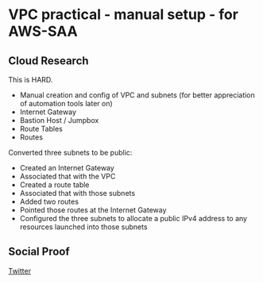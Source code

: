 # VPC practical - manual setup - for AWS-SAA

## Cloud Research

This is HARD.

* Manual creation and config of VPC and subnets (for better appreciation of automation tools later on)
* Internet Gateway
* Bastion Host / Jumpbox
* Route Tables
* Routes

Converted three subnets to be public: 
- Created an Internet Gateway
- Associated that with the VPC
- Created a route table
- Associated that with those subnets
- Added two routes
- Pointed those routes at the Internet Gateway
- Configured the three subnets to allocate a public IPv4 address to any resources launched into those subnets

## Social Proof

[Twitter](https://twitter.com/_notwaving/status/1414269247317069831?s=20)
